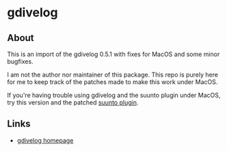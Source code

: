 gdivelog
========

About
-----

This is an import of the gdivelog 0.5.1 with fixes for MacOS and some
minor bugfixes.

I am not the author nor maintainer of this package. This repo is
purely here for me to keep track of the patches made to make this work
under MacOS.

If you're having trouble using gdivelog and the suunto plugin under
MacOS, try this version and the patched [suunto plugin](http://github.com/eskilolsen/gdivelog-suunto-plugin).

Links
-----

   * [gdivelog homepage](http://gdivelog.sourceforge.net/)